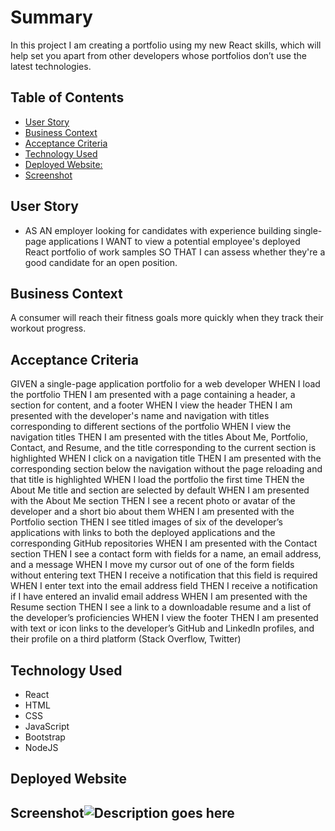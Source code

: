 # Summary
In this project I am creating a portfolio using my new React skills, which will help set you apart from other developers whose portfolios don’t use the latest technologies.

## Table of Contents
- [User Story](#userstory)
- [Business Context](#businesscontext)
- [Acceptance Criteria](#acceptancecriteria)
- [Technology Used](#technologyused)
- [Deployed Website:](#deployedwebsite)
- [Screenshot](#screenshot)


## User Story

* AS AN employer looking for candidates with experience building single-page applications
I WANT to view a potential employee's deployed React portfolio of work samples
SO THAT I can assess whether they're a good candidate for an open position.

## Business Context

A consumer will reach their fitness goals more quickly when they track their workout progress.

## Acceptance Criteria

GIVEN a single-page application portfolio for a web developer
WHEN I load the portfolio
THEN I am presented with a page containing a header, a section for content, and a footer
WHEN I view the header
THEN I am presented with the developer's name and navigation with titles corresponding to different sections of the portfolio
WHEN I view the navigation titles
THEN I am presented with the titles About Me, Portfolio, Contact, and Resume, and the title corresponding to the current section is highlighted
WHEN I click on a navigation title
THEN I am presented with the corresponding section below the navigation without the page reloading and that title is highlighted
WHEN I load the portfolio the first time
THEN the About Me title and section are selected by default
WHEN I am presented with the About Me section
THEN I see a recent photo or avatar of the developer and a short bio about them
WHEN I am presented with the Portfolio section
THEN I see titled images of six of the developer’s applications with links to both the deployed applications and the corresponding GitHub repositories
WHEN I am presented with the Contact section
THEN I see a contact form with fields for a name, an email address, and a message
WHEN I move my cursor out of one of the form fields without entering text
THEN I receive a notification that this field is required
WHEN I enter text into the email address field
THEN I receive a notification if I have entered an invalid email address
WHEN I am presented with the Resume section
THEN I see a link to a downloadable resume and a list of the developer’s proficiencies
WHEN I view the footer
THEN I am presented with text or icon links to the developer’s GitHub and LinkedIn profiles, and their profile on a third platform (Stack Overflow, Twitter)

## Technology Used

  * React
  * HTML
  * CSS
  *  JavaScript
  * Bootstrap
  * NodeJS


## Deployed Website




## Screenshot![](./images/screenshot.PNG "Description goes here")
